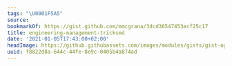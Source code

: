 ```yaml
---
tags: "\U0001F5A5"
source:
bookmarkOf: https://gist.github.com/mmcgrana/3dcd36547453ecf25c17
title: engineering-management-tricksmd
date: '2021-01-05T17:43:00+02:00'
headImage: https://github.githubassets.com/images/modules/gists/gist-og-image.png
uuid: f8822d8a-644c-44fe-8e9c-0405b4a874ad
---
```

